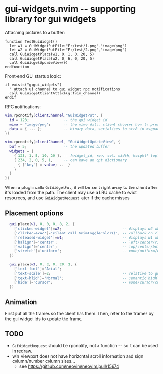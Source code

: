 # gui-widgets.nvim -- supporting library for gui widgets

Attaching pictures to a buffer:
```vimL
function TestGuiWidget()
  let w1 = GuiWidgetPutFile("F:/test/1.png","image/png")
  let w2 = GuiWidgetPutFile("F:/test/2.png","image/png")
  call GuiWidgetPlace(w1, 0, 1, 0, 20, 5)
  call GuiWidgetPlace(w2, 0, 6, 0, 20, 5)
  call GuiWidgetUpdateView(0)
endfunction
```

Front-end GUI startup logic:
```vimL
if exists("g:gui_widgets")
  " attach ui channel to gui widget rpc notifications
  call GuiWidgetClientAttach(g:fvim_channel)
endif
```

RPC notifications:
```lua
vim.rpcnotify(clientChannel,"GuiWidgetPut", {
  id = 123;                -- the gui widget id
  mime = "image/png";      -- the mime data, client chooses how to present
  data = { ... };          -- binary data, serializes to str8 in msgpack
})

vim.rpcnotify(clientChannel, "GuiWidgetUpdateView", {
  buf = 5;                 -- the updated buffer
  widgets = {
    { 123, 1, 5, 10, 20 }, -- [widget_id, row, col, width, height] tuple
    { 234, 2, 0, 5, 1,     -- can have an opt dictionary
      { ['key'] = value; ... } 
    }
  }
})
```

When a plugin calls `GuiWidgetPut`, it will be sent right away to the client after it's loaded from the path.
The client may use a LRU cache to evict resources, and use `GuiWidgetRequest` later if the cache misses.

## Placement options
```lua
  gui.place(w1, 0, 0, 0, 8, 2, {
    ['clicked-widget']=w2;                            -- displays w2 when clicked
    ['clicked-exec']='silent call VsimToggleColor()'; -- callback on clicked
    ['released-widget']=w1;                           -- displays w1 when released
    ['halign']='center';                              -- left/center/right/stretch
    ['valign']='center';                              -- top/center/bottom/stretch
    ['stretch']='uniform';                            -- none/uniform/uniformfill
  })

  gui.place(w3, 0, 2, 0, 20, 2, {
    ['text-font']='Arial';
    ['text-scale']=2;                                 -- relative to guifont size
    ['text-hlid']='Normal';                           -- semantic highlight group name
    ['hide']='cursor';                                -- none/cursor/cursorline
  })
```

## Animation

First put all the frames so the client has them.
Then, refer to the frames by the gui widget ids to update the frame.

## TODO

- `GuiWidgetRequest` should be rpcnotify, not a function -- so it can be used in redraw.
- win_viewport does not have horizontal scroll information and sign column/number column sizes...
    - see https://github.com/neovim/neovim/pull/15674
